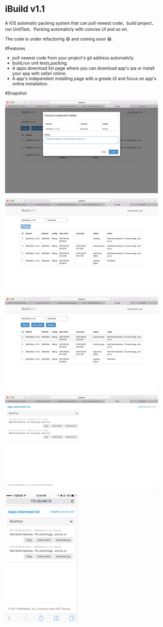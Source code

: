 # iBuild v1.1
A iOS automatic packing system that can pull newest code、build project、run UnitTest、Packing automaticly with concise UI and so on.

The code is under refactoring 😄 and coming soon 😁.




#Features

* pull newest code from your project's git address automaticly
* build,run unit tests,packing.
* A apps download list page where you can download app's ipa or install your app with safari online.
* A app's independent installing page with a greate UI and focus on app's online installation.


#Snapshot

![1](https://github.com/JasonZengJ/Images/raw/master/v1.png)

![2](https://github.com/JasonZengJ/Images/raw/master/v2.png)

![3](https://github.com/JasonZengJ/Images/raw/master/v3.png)

![4](https://github.com/JasonZengJ/Images/raw/master/v4.png)

<img src="https://github.com/JasonZengJ/Images/raw/master/v5.jpg" alt="GridPanelDemo" width="238" title="GridPanelDemo" style="display:block;">
